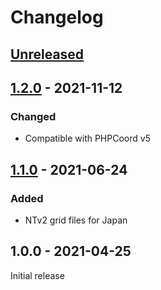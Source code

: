 # Changelog

## [Unreleased]

## [1.2.0] - 2021-11-12
### Changed
- Compatible with PHPCoord v5

## [1.1.0] - 2021-06-24
### Added
- NTv2 grid files for Japan

## 1.0.0 - 2021-04-25
Initial release

[Unreleased]: https://github.com/dvdoug/PHPCoordAsia/compare/v1.2.0...HEAD
[1.2.0]: https://github.com/dvdoug/PHPCoordAsia/compare/v1.1.0...v1.2.0
[1.1.0]: https://github.com/dvdoug/PHPCoordAsia/compare/v1.0.0...v1.1.0
